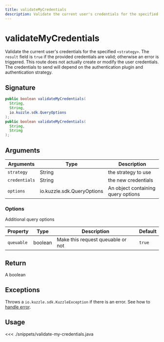 ```yaml
---
title: validateMyCredentials
description: Validate the current user's credentials for the specified `<strategy>`.
---
```


# validateMyCredentials

Validate the current user's credentials for the specified `<strategy>`. The `result` field is `true` if the provided credentials are valid; otherwise an error is triggered. This route does not actually create or modify the user credentials. The credentials to send will depend on the authentication plugin and authentication strategy.

## Signature

```java
public boolean validateMyCredentials(
  String,
  String,
  io.kuzzle.sdk.QueryOptions
);
public boolean validateMyCredentials(
  String,
  String
);
```

## Arguments

| Arguments     | Type                       | Description                        |
| ------------- | -------------------------- | ---------------------------------- |
| `strategy`    | String                     | the strategy to use                |
| `credentials` | String                     | the new credentials                |
| `options`     | io.kuzzle.sdk.QueryOptions | An object containing query options |

### **Options**

Additional query options

| Property   | Type    | Description                       | Default |
| ---------- | ------- | --------------------------------- | ------- |
| `queuable` | boolean | Make this request queuable or not | `true`  |

## Return

A boolean

## Exceptions

Throws a `io.kuzzle.sdk.KuzzleException` if there is an error. See how to [handle error](/sdk/java/1/essentials/error-handling/).

## Usage

<<< ./snippets/validate-my-credentials.java
